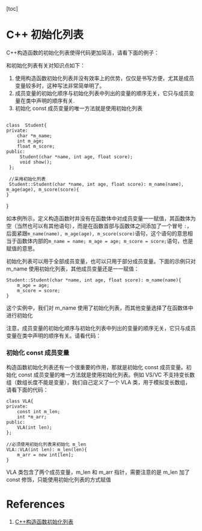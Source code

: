 [toc]

# C++ 初始化列表

C++构造函数的初始化列表使得代码更加简洁，请看下面的例子：

和初始化列表有关对知识点如下：

1. 使用构造函数初始化列表并没有效率上的优势，仅仅是书写方便，尤其是成员变量较多时，这种写法非常简单明了。
2. 成员变量的初始化顺序与初始化列表中列出的变量的顺序无关，它只与成员变量在类中声明的顺序有关.
3. 初始化 const 成员变量的唯一方法就是使用初始化列表

##

```
class  Student{
private:
    char *m_name;
    int m_age;
    float m_score;
public:
     Student(char *name, int age, float score);
     void show();
 };

 //采用初始化列表
 Student::Student(char *name, int age, float score): m_name(name), m_age(age), m_score(score){
}
```

}


如本例所示，定义构造函数时并没有在函数体中对成员变量一一赋值，其函数体为空（当然也可以有其他语句），而是在函数首部与函数体之间添加了一个冒号 `:`，后面紧跟`m_name(name), m_age(age), m_score(score)`语句，这个语句的意思相当于函数体内部的`m_name = name; m_age = age; m_score = score;`语句，也是赋值的意思。

初始化列表可以用于全部成员变量，也可以只用于部分成员变量。下面的示例只对 m_name 使用初始化列表，其他成员变量还是一一赋值：

```
Student::Student(char *name, int age, float score): m_name(name){
    m_age = age;
    m_score = score;
}
```

这个实例中，我们对 m_name 使用了初始化列表，而其他变量选择了在函数体中进行初始化


注意，成员变量的初始化顺序与初始化列表中列出的变量的顺序无关，它只与成员变量在类中声明的顺序有关。请看代码：


### 初始化 const 成员变量

构造函数初始化列表还有一个很重要的作用，那就是初始化 const 成员变量。初始化 const 成员变量的唯一方法就是使用初始化列表。例如 VS/VC 不支持变长数组（数组长度不能是变量），我们自己定义了一个 VLA 类，用于模拟变长数组，请看下面的代码：

```
class VLA{
private:
    const int m_len;
    int *m_arr;
public:
    VLA(int len);
};

//必须使用初始化列表来初始化 m_len
VLA::VLA(int len): m_len(len){
    m_arr = new int[len];
}
```

VLA 类包含了两个成员变量，m_len 和 m_arr 指针，需要注意的是 m_len 加了 const 修饰，只能使用初始化列表的方式赋值

# References
1. [C++构造函数初始化列表](http://c.biancheng.net/view/2223.html)


